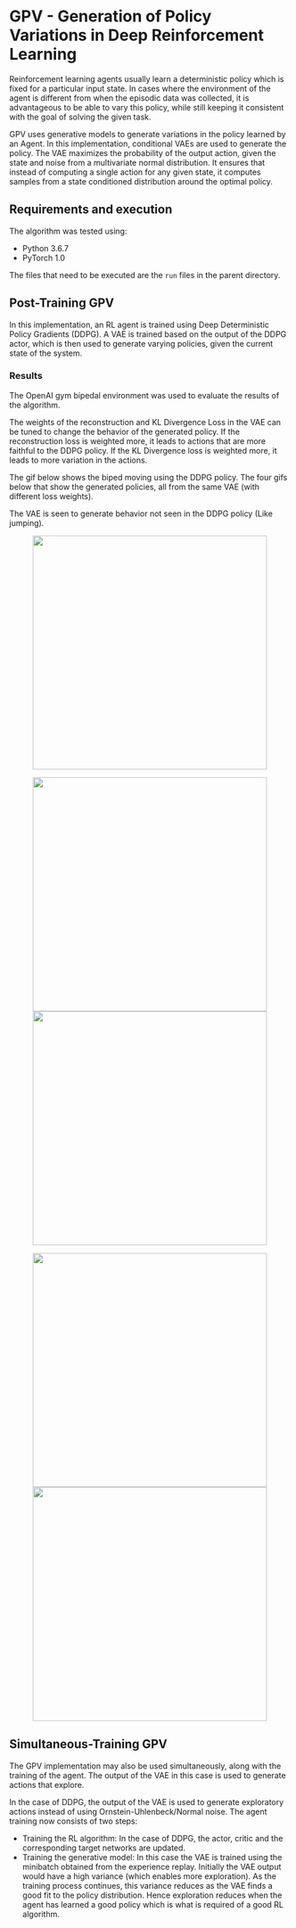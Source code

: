 # GPV - Generation of Policy Variations in Deep Reinforcement Learning

Reinforcement learning agents usually learn a deterministic policy which is fixed for a particular input state. In cases where the environment of the agent is different from when the episodic data was collected, it is advantageous to be able to vary this policy, while still keeping it consistent with the goal of solving the given task.

GPV uses generative models to generate variations in the policy learned by an Agent. In this implementation, conditional VAEs are used to generate the policy. The VAE maximizes the probability of the output action, given the state and noise from a multivariate normal distribution. It ensures that instead of computing a single action for any given state, it computes samples from a state conditioned distribution around the optimal policy.

## Requirements and execution

The algorithm was tested using:
- Python 3.6.7
- PyTorch 1.0

The files that need to be executed are the `run` files in the parent directory.

## Post-Training GPV

In this implementation, an RL agent is trained using Deep Deterministic Policy Gradients (DDPG). A VAE is trained based on the output of the DDPG actor, which is then used to generate varying policies, given the current state of the system.

### Results

The OpenAI gym bipedal environment was used to evaluate the results of the algorithm. 

The weights of the reconstruction and KL Divergence Loss in the VAE can be tuned to change the behavior of the generated policy. If the reconstruction loss is weighted more, it leads to actions that are more faithful to the DDPG policy. If the KL Divergence loss is weighted more, it leads to more variation in the actions.

The gif below shows the biped moving using the DDPG policy. The four gifs below that show the generated policies, all from the same VAE (with different loss weights).

The VAE is seen to generate behavior not seen in the DDPG policy (Like jumping).

<p align="center">
<img src="https://media.giphy.com/media/ddx0IwLxYIQfyAb2MW/giphy.gif" width="420" />
</p>

<p align="center">
<img src="https://media.giphy.com/media/bEUx2P6oYc0rrjG17E/giphy.gif" width="420" />
<img src="https://media.giphy.com/media/Zw4tEpQ3Hcxx0xX3XC/giphy.gif" width="420" /> 
</p>

<p align="center">
<img src="https://media.giphy.com/media/ZyGhANkWi9NtiaT4rq/giphy.gif" width="420" />
<img src="https://media.giphy.com/media/1poXsOUWW97FnHu5S4/giphy.gif" width="420" /> 
</p>

## Simultaneous-Training GPV

The GPV implementation may also be used simultaneously, along with the training of the agent. The output of the VAE in this case is used to generate actions that explore.

In the case of DDPG, the output of the VAE is used to generate exploratory actions instead of using Ornstein-Uhlenbeck/Normal noise. The agent training now consists of two steps:
- Training the RL algorithm: In the case of DDPG, the actor, critic and the corresponding target networks are updated.
- Training the generative model: In this case the VAE is trained using the minibatch obtained from the experience replay. Initially the VAE output would have a high variance (which enables more exploration). As the training process continues, this variance reduces as the VAE finds a good fit to the policy distribution. Hence exploration reduces when the agent has learned a good policy which is what is required of a good RL algorithm.
